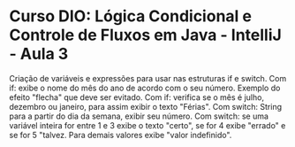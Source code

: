 # Curso DIO: Lógica Condicional e Controle de Fluxos em Java - IntelliJ - Aula 3
Criação de variáveis e expressões para usar nas estruturas if e switch.
Com if: exibe o nome do mês do ano de acordo com o seu número.
Exemplo do efeito "flecha" que deve ser evitado.
Com if: verifica se o mês é julho, dezembro ou janeiro, para assim exibir o texto "Férias".
Com switch: String para a partir do dia da semana, exibir seu número.
Com switch: se uma variável inteira for entre 1 e 3 exibe o texto "certo", se for 4 exibe "errado" e se for 5 "talvez. Para demais valores exibe "valor indefinido".
